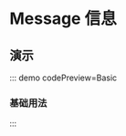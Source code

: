 <script setup>
import Basic from '@/message/demos/DemoBasic.vue'
import Basic2 from '@/message/demos/DemoBasic2.vue'
</script>

# Message 信息

## 演示

::: demo codePreview=Basic

### 基础用法

<Basic />

<Basic2 />
:::

